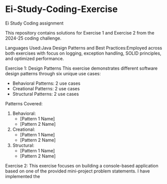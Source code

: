 # Ei-Study-Coding-Exercise
Ei Study Coding assignment 

This repository contains solutions for Exercise 1 and Exercise 2 from the 2024-25 coding challenge.

Languages Used:Java 
Design Patterns and Best Practices:Employed across both exercises with focus on logging, exception handling, SOLID principles, and optimized performance.

Exercise 1: Design Patterns
This exercise demonstrates different software design patterns through six unique use cases:
- Behavioral Patterns: 2 use cases
- Creational Patterns: 2 use cases
- Structural Patterns: 2 use cases

Patterns Covered:
1. Behavioral:
   - [Pattern 1 Name]
   - [Pattern 2 Name]
2. Creational:
   - [Pattern 1 Name]
   - [Pattern 2 Name]
3. Structural:
   - [Pattern 1 Name]
   - [Pattern 2 Name]

Exercise 2:
This exercise focuses on building a console-based application based on one of the provided mini-project problem statements. I have implemented the 
